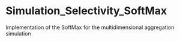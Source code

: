 # Simulation_Selectivity_SoftMax
 Implementation of the SoftMax for the multidimensional aggregation simulation 
